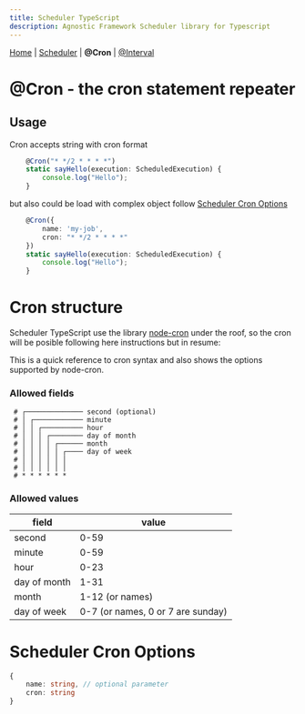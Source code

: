 ```yaml
---
title: Scheduler TypeScript
description: Agnostic Framework Scheduler library for Typescript
---
```

[Home](../index.md) | [Scheduler](../scheduler/index.md) | **@Cron** | [@Interval](../annotations/interval/index.md)
&nbsp;
&nbsp;
&nbsp;
&nbsp;
# @Cron - the cron statement repeater

## Usage
Cron accepts string with cron format

```Typescript
    @Cron("* */2 * * * *")
    static sayHello(execution: ScheduledExecution) {
        console.log("Hello");
    }
```

but also could be load with complex object follow [Scheduler Cron Options](#scheduler-cron-options)

```Typescript
    @Cron({
        name: 'my-job',
        cron: "* */2 * * * *"
    })
    static sayHello(execution: ScheduledExecution) {
        console.log("Hello");
    }
```
# Cron structure

Scheduler TypeScript use the library [node-cron](https://www.npmjs.com/package/node-cron) under the roof, so the cron will be posible following here instructions but in resume:

This is a quick reference to cron syntax and also shows the options supported by node-cron.

### Allowed fields

```
 # ┌────────────── second (optional)
 # │ ┌──────────── minute
 # │ │ ┌────────── hour
 # │ │ │ ┌──────── day of month
 # │ │ │ │ ┌────── month
 # │ │ │ │ │ ┌──── day of week
 # │ │ │ │ │ │
 # │ │ │ │ │ │
 # * * * * * *
```

### Allowed values

|     field    |        value        |
|--------------|---------------------|
|    second    |         0-59        |
|    minute    |         0-59        |
|     hour     |         0-23        |
| day of month |         1-31        |
|     month    |     1-12 (or names) |
|  day of week |     0-7 (or names, 0 or 7 are sunday)  |


# Scheduler Cron Options

```Typescript
{
    name: string, // optional parameter
    cron: string
}

```

